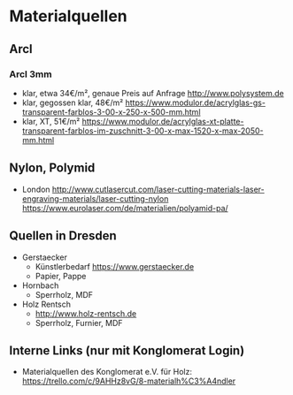 # Materialquellen 

## Arcl

### Arcl 3mm

 * klar, etwa 34€/m², genaue Preis auf Anfrage http://www.polysystem.de
 * klar, gegossen klar, 48€/m² https://www.modulor.de/acrylglas-gs-transparent-farblos-3-00-x-250-x-500-mm.html
 * klar, XT, 51€/m² https://www.modulor.de/acrylglas-xt-platte-transparent-farblos-im-zuschnitt-3-00-x-max-1520-x-max-2050-mm.html

## Nylon, Polymid

 * London http://www.cutlasercut.com/laser-cutting-materials-laser-engraving-materials/laser-cutting-nylon
https://www.eurolaser.com/de/materialien/polyamid-pa/

## Quellen in Dresden

* Gerstaecker
   * Künstlerbedarf https://www.gerstaecker.de
   * Papier, Pappe
* Hornbach
   * Sperrholz, MDF 
* Holz Rentsch 
   * http://www.holz-rentsch.de
   * Sperrholz, Furnier, MDF

## Interne Links (nur mit Konglomerat Login)

 * Materialquellen des Konglomerat e.V. für Holz: https://trello.com/c/9AHHz8vG/8-materialh%C3%A4ndler


